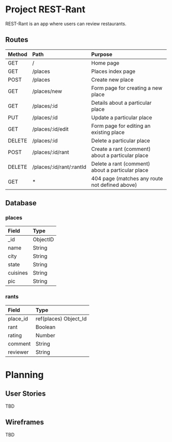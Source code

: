 # Project REST-Rant

REST-Rant is an app where users can review restaurants.

## Routes
|Method | Path| Purpose|
|:------|:----|:-------|
|GET | /| Home page|
|GET | /places| Places index page|
|POST| /places| Create new place|
|GET| /places/new| Form page for creating a new place|
|GET| /places/:id| Details about a particular place|
|PUT| /places/:id| Update a particular place|
|GET| /places/:id/edit| Form page for editing an existing place|
|DELETE| /places/:id| Delete a particular place|
|POST| /places/:id/rant| Create a rant (comment) about a particular place|
|DELETE| /places/:id/rant/:rantId| Delete a rant (comment) about a particular place|
|GET| * |404 page (matches any route not defined above)|

## Database

### places
|Field| Type|
|:----|:----|
|_id| ObjectID|
|name| String|
|city| String|
|state| String|
|cuisines| String|
|pic| String|

### rants
|Field| Type|
|:----|:----|
|place_id| ref(places) Object_Id|
|rant| Boolean|
|rating| Number|
|comment| String|
|reviewer| String|

# Planning
## User Stories
TBD

## Wireframes
TBD


